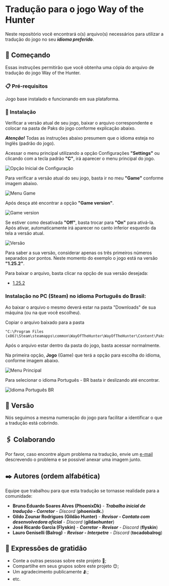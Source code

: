 # Tradução para o jogo Way of the Hunter
Neste repositório você encontrará o(s) arquivo(s) necessários para utilizar a tradução do jogo no seu **_idioma preferido_**.


## 🚀 Começando

Essas instruções permitirão que você obtenha uma cópia do arquivo de tradução do jogo Way of the Hunter.


### 📋 Pré-requisitos

Jogo base instalado e funcionando em sua plataforma.


### 🔧 Instalação

Verificar a versão atual de seu jogo, baixar o arquivo correspondente e colocar na pasta de Paks do jogo conforme explicação abaixo.

**_Atenção!_** Todas as instruções abaixo presumem que o idioma esteja no Inglês (padrão do jogo).

Acessar o menu principal utilizando a opção Configurações **"Settings"** ou clicando com a tecla padrão **"C"**, irá aparecer o menu principal do jogo.

![Opção Inicial de Configuração](https://github.com/harpyeaglesbr/wayofthehunter/assets/170666537/0ce42b80-b2b5-4ede-8736-b5648bc99a93)

Para verificar a versão atual do seu jogo, basta ir no meu **"Game"** conforme imagem abaixo.

![Menu Game](https://github.com/harpyeaglesbr/wayofthehunter/assets/170666537/cca8319e-650c-4029-9895-cc183e4b45dd)

Após desça até encontrar a opção **"Game version"**.

![Game version](https://github.com/harpyeaglesbr/wayofthehunter/assets/170666537/0c24609e-8190-4f1e-8c8a-dbf51bd44ed9)

Se estiver como desativada **"Off"**, basta trocar para **"On"** para ativá-la. Após ativar, automaticamente irá aparecer no canto inferior esquerdo da tela a versão atual.

![Versão](https://github.com/harpyeaglesbr/wayofthehunter/assets/170666537/668e195a-211d-4bcd-837c-f838a4e23bae)

Para saber a sua versão, considerar apenas os três primeiros números separados por pontos. Neste momento do exemplo o jogo está na versão **"1.25.2"**.

Para baixar o arquivo, basta clicar na opção de sua versão desejada:
* [1.25.2](https://github.com/harpyeaglesbr/wayofthehunter/blob/main/Downloads/1.25.2/translate_pt-BR.zip)

### Instalação no PC (Steam) no idioma Português do Brasil:
Ao baixar o arquivo o mesmo deverá estar na pasta "Downloads" de sua máquina (ou na que você escolheu).

Copiar o arquivo baixado para a pasta
```
"C:\Program Files (x86)\Steam\steamapps\common\WayOfTheHunter\WayOfTheHunter\Content\Paks"
```

Após o arquivo estar dentro da pasta do jogo, basta acessar normalmente.

Na primeira opção, **Jogo** (Game) que terá a opção para escolha do idioma, conforme imagem abaixo.

![Menu Principal](https://github.com/harpyeaglesbr/wayofthehunter/assets/170666537/88f950c4-07b0-4e69-8a1c-d6c00d427042)

Para selecionar o idioma Português - BR basta ir deslizando até encontrar.

![Idioma Português BR](https://github.com/harpyeaglesbr/wayofthehunter/assets/170666537/739f97e6-0789-4ade-82c0-efc010454391)


## 📌 Versão

Nós seguimos a mesma numeração do jogo para facilitar a identificar o que a tradução está cobrindo.


## 🖇️ Colaborando

Por favor, caso encontre algum problema na tradução, envie um [e-mail](mailto:harpyeaglesbr@gmail.com) descrevendo o problema e se possível anexar uma imagem junto.


## ✒️ Autores (ordem alfabética)

Equipe que trabalhou para que esta tradução se tornasse realidade para a comunidade:

* **Bruno Eduardo Soares Alves (PhoenixDk)** - **_Trabalho inicial de tradução - Corretor_** - *Discord* (**phoenixdk.**)
* **Gildo Zounar Rodrigues (Gildão Hunter)** - **_Revisor - Contato com desenvolvedora oficial_** - *Discord* (**gildaohunter**)
* **José Ricardo Garcia (Flyskin)** - **_Corretor - Revisor_** - *Discord* (**flyskin**)
* **Lauro Geniselli (Balrog)** - **_Revisor - Interpetre_** - *Discord* (**tocadobalrog**)


## 🎁 Expressões de gratidão

* Conte a outras pessoas sobre este projeto 📢;
* Compartilhe em seus grupos sobre este projeto 😊;
* Um agradecimento publicamente 🫂;
* etc.
